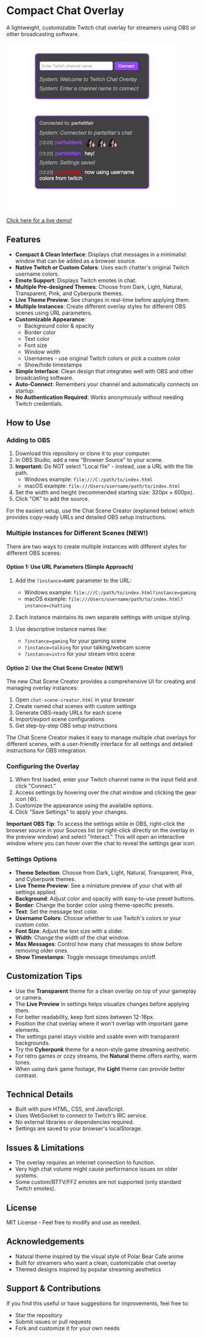 # Compact Chat Overlay

A lightweight, customizable Twitch chat overlay for streamers using OBS or other broadcasting software.

![Compact Chat Overlay Screenshot](preview.png)

[Click here for a live demo!](https://detekoi.github.io/compact-chat-overlay/)

## Features

- **Compact & Clean Interface**: Displays chat messages in a minimalist window that can be added as a browser source.
- **Native Twitch or Custom Colors**: Uses each chatter's original Twitch username colors.
- **Emote Support**: Displays Twitch emotes in chat.
- **Multiple Pre-designed Themes**: Choose from Dark, Light, Natural, Transparent, Pink, and Cyberpunk themes.
- **Live Theme Preview**: See changes in real-time before applying them.
- **Multiple Instances**: Create different overlay styles for different OBS scenes using URL parameters.
- **Customizable Appearance**:
  - Background color & opacity
  - Border color
  - Text color
  - Font size
  - Window width
  - Usernames - use original Twitch colors or pick a custom color
  - Show/hide timestamps
- **Simple Interface**: Clean design that integrates well with OBS and other broadcasting software.
- **Auto-Connect**: Remembers your channel and automatically connects on startup.
- **No Authentication Required**: Works anonymously without needing Twitch credentials.

## How to Use

### Adding to OBS

1. Download this repository or clone it to your computer.
2. In OBS Studio, add a new "Browser Source" to your scene.
3. **Important:** Do NOT select "Local file" - instead, use a URL with the file path.
   - Windows example: `file:///C:/path/to/index.html`
   - macOS example: `file:///Users/username/path/to/index.html`
4. Set the width and height (recommended starting size: 320px × 600px).
5. Click "OK" to add the source.

For the easiest setup, use the Chat Scene Creator (explained below) which provides copy-ready URLs and detailed OBS setup instructions.

### Multiple Instances for Different Scenes (NEW!)

There are two ways to create multiple instances with different styles for different OBS scenes:

#### Option 1: Use URL Parameters (Simple Approach)

1. Add the `?instance=NAME` parameter to the URL:
   - Windows example: `file:///C:/path/to/index.html?instance=gaming`
   - macOS example: `file:///Users/username/path/to/index.html?instance=chatting`

2. Each instance maintains its own separate settings with unique styling.

3. Use descriptive instance names like:
   - `?instance=gaming` for your gaming scene
   - `?instance=talking` for your talking/webcam scene
   - `?instance=intro` for your stream intro scene

#### Option 2: Use the Chat Scene Creator (NEW!)

The new Chat Scene Creator provides a comprehensive UI for creating and managing overlay instances:

1. Open `chat-scene-creator.html` in your browser
2. Create named chat scenes with custom settings
3. Generate OBS-ready URLs for each scene
4. Import/export scene configurations
5. Get step-by-step OBS setup instructions

The Chat Scene Creator makes it easy to manage multiple chat overlays for different scenes, with a user-friendly interface for all settings and detailed instructions for OBS integration.

### Configuring the Overlay

1. When first loaded, enter your Twitch channel name in the input field and click "Connect."
2. Access settings by hovering over the chat window and clicking the gear icon (⚙️).
3. Customize the appearance using the available options.
4. Click "Save Settings" to apply your changes.

**Important OBS Tip**: To access the settings while in OBS, right-click the browser source in your Sources list (or right-click directly on the overlay in the preview window) and select "Interact." This will open an interactive window where you can hover over the chat to reveal the settings gear icon.

### Settings Options

- **Theme Selection**: Choose from Dark, Light, Natural, Transparent, Pink, and Cyberpunk themes.
- **Live Theme Preview**: See a miniature preview of your chat with all settings applied.
- **Background**: Adjust color and opacity with easy-to-use preset buttons.
- **Border**: Change the border color using theme-specific presets.
- **Text**: Set the message text color.
- **Username Colors**: Choose whether to use Twitch's colors or your custom color.
- **Font Size**: Adjust the text size with a slider.
- **Width**: Change the width of the chat window.
- **Max Messages**: Control how many chat messages to show before removing older ones.
- **Show Timestamps**: Toggle message timestamps on/off.

## Customization Tips

- Use the **Transparent** theme for a clean overlay on top of your gameplay or camera.
- The **Live Preview** in settings helps visualize changes before applying them.
- For better readability, keep font sizes between 12-16px.
- Position the chat overlay where it won't overlap with important game elements.
- The settings panel stays visible and usable even with transparent backgrounds.
- Try the **Cyberpunk** theme for a neon-style game streaming aesthetic.
- For retro games or cozy streams, the **Natural** theme offers earthy, warm tones.
- When using dark game footage, the **Light** theme can provide better contrast.

## Technical Details

- Built with pure HTML, CSS, and JavaScript.
- Uses WebSocket to connect to Twitch's IRC service.
- No external libraries or dependencies required.
- Settings are saved to your browser's localStorage.

## Issues & Limitations

- The overlay requires an internet connection to function.
- Very high chat volume might cause performance issues on older systems.
- Some custom/BTTV/FFZ emotes are not supported (only standard Twitch emotes).

## License

MIT License - Feel free to modify and use as needed.

## Acknowledgements

- Natural theme inspired by the visual style of Polar Bear Cafe anime
- Built for streamers who want a clean, customizable chat overlay
- Themed designs inspired by popular streaming aesthetics

## Support & Contributions

If you find this useful or have suggestions for improvements, feel free to:
- Star the repository
- Submit issues or pull requests
- Fork and customize it for your own needs